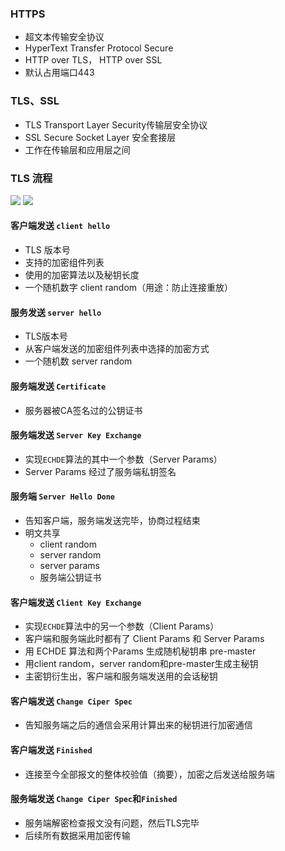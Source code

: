 ### HTTPS
- 超文本传输安全协议
- HyperText Transfer Protocol Secure
- HTTP over TLS， HTTP over SSL
- 默认占用端口443

### TLS、SSL
- TLS Transport Layer Security传输层安全协议
- SSL Secure Socket Layer 安全套接层
- 工作在传输层和应用层之间

### TLS 流程
![](/images/http/tls.png)
![](/images/http/https.jpg)

#### 客户端发送 `client hello`
- TLS 版本号
- 支持的加密组件列表
- 使用的加密算法以及秘钥长度
- 一个随机数字 client random（用途：防止连接重放）

#### 服务发送 `server hello`
- TLS版本号
- 从客户端发送的加密组件列表中选择的加密方式
- 一个随机数 server random

#### 服务端发送 `Certificate`
- 服务器被CA签名过的公钥证书

#### 服务端发送 `Server Key Exchange`
- 实现`ECHDE`算法的其中一个参数（Server Params）
- Server Params 经过了服务端私钥签名

#### 服务端 `Server Hello Done`
- 告知客户端，服务端发送完毕，协商过程结束
- 明文共享
    - client random
    - server random
    - server params
    - 服务端公钥证书


#### 客户端发送 `Client Key Exchange`
- 实现`ECHDE`算法中的另一个参数（Client Params）
- 客户端和服务端此时都有了 Client Params 和 Server Params
- 用 ECHDE 算法和两个Params 生成随机秘钥串 pre-master
- 用client random，server random和pre-master生成主秘钥
- 主密钥衍生出，客户端和服务端发送用的会话秘钥

#### 客户端发送 `Change Ciper Spec`
- 告知服务端之后的通信会采用计算出来的秘钥进行加密通信

#### 客户端发送 `Finished`
- 连接至今全部报文的整体校验值（摘要），加密之后发送给服务端

#### 服务端发送 `Change Ciper Spec`和`Finished`
- 服务端解密检查报文没有问题，然后TLS完毕
- 后续所有数据采用加密传输

